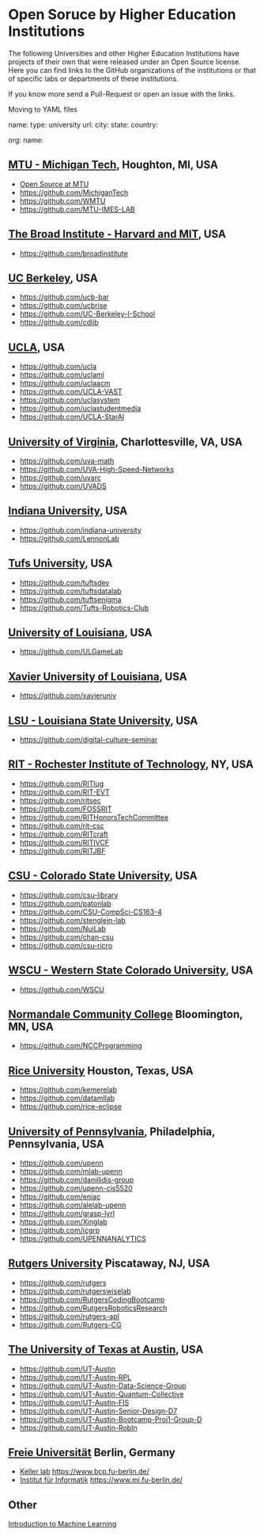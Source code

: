 # Open Soruce by Higher Education Institutions

The following Universities and other Higher Education Institutions have projects of their own that were released under an Open Source license.
Here you can find links to the GitHub organizations of the institutions or that of specific labs or departments of these institutions.

If you know more send a Pull-Request or open an issue with the links.

Moving to YAML files

name:
type: university
url:
city:
state:
country:

org:
name:

## [MTU - Michigan Tech](https://www.mtu.edu/), Houghton, MI, USA

* [Open Source at MTU](https://opensource.mtu.edu/)
* https://github.com/MichiganTech
* https://github.com/WMTU
* https://github.com/MTU-IMES-LAB


## [The Broad Institute - Harvard and MIT](https://www.broadinstitute.org/), USA

* https://github.com/broadinstitute

## [UC Berkeley](https://www.berkeley.edu/), USA

* https://github.com/ucb-bar
* https://github.com/ucbrise
* https://github.com/UC-Berkeley-I-School
* https://github.com/cdlib

## [UCLA](https://www.ucla.edu/), USA

* https://github.com/ucla
* https://github.com/uclaml
* https://github.com/uclaacm
* https://github.com/UCLA-VAST
* https://github.com/uclasystem
* https://github.com/uclastudentmedia
* https://github.com/UCLA-StarAI

## [University of Virginia](https://www.virginia.edu/),  Charlottesville, VA, USA

* https://github.com/uva-math
* https://github.com/UVA-High-Speed-Networks
* https://github.com/uvarc
* https://github.com/UVADS
## [Indiana University](https://www.iu.edu/), USA

* https://github.com/indiana-university
* https://github.com/LennonLab

## [Tufs University](https://www.tufts.edu/), USA

* https://github.com/tuftsdev
* https://github.com/tuftsdatalab
* https://github.com/tuftsenigma
* https://github.com/Tufts-Robotics-Club

## [University of Louisiana](https://louisiana.edu/), USA

* https://github.com/ULGameLab

##  [Xavier University of Louisiana](https://www.xula.edu/), USA

* https://github.com/xavieruniv

## [LSU - Louisiana State University](https://lsu.edu/), USA

* https://github.com/digital-culture-seminar

## [RIT - Rochester Institute of Technology](https://www.rit.edu/), NY, USA

* https://github.com/RITlug
* https://github.com/RIT-EVT
* https://github.com/ritsec
* https://github.com/FOSSRIT
* https://github.com/RITHonorsTechCommittee
* https://github.com/rit-csc
* https://github.com/RITcraft
* https://github.com/RITIVCF
* https://github.com/RITJBF

## [CSU - Colorado State University](https://www.colostate.edu/), USA

* https://github.com/csu-library
* https://github.com/patonlab
* https://github.com/CSU-CompSci-CS163-4
* https://github.com/stenglein-lab
* https://github.com/NuiLab
* https://github.com/chan-csu
* https://github.com/csu-ricro

## [WSCU - Western State Colorado University](https://western.edu/), USA

* https://github.com/WSCU

## [Normandale Community College](https://www.normandale.edu/)  Bloomington, MN, USA

* https://github.com/NCCProgramming

## [Rice University](https://www.rice.edu/) Houston, Texas, USA

* https://github.com/kemerelab
* https://github.com/datamllab
* https://github.com/rice-eclipse

##  [University of Pennsylvania](https://www.upenn.edu/), Philadelphia, Pennsylvania, USA

* https://github.com/upenn
* https://github.com/mlab-upenn
* https://github.com/daniilidis-group
* https://github.com/upenn-cis5520
* https://github.com/eniac
* https://github.com/alelab-upenn
* https://github.com/grasp-lyrl
* https://github.com/Xinglab
* https://github.com/icgrp
* https://github.com/UPENNANALYTICS


## [Rutgers University](https://www.rutgers.edu/)  Piscataway, NJ, USA

* https://github.com/rutgers
* https://github.com/rutgerswiselab
* https://github.com/RutgersCodingBootcamp
* https://github.com/RutgersRoboticsResearch
* https://github.com/rutgers-apl
* https://github.com/Rutgers-CG


## [The University of Texas at Austin](https://www.utexas.edu/), USA

* https://github.com/UT-Austin
* https://github.com/UT-Austin-RPL
* https://github.com/UT-Austin-Data-Science-Group
* https://github.com/UT-Austin-Quantum-Collective
* https://github.com/UT-Austin-FIS
* https://github.com/UT-Austin-Senior-Design-D7
* https://github.com/UT-Austin-Bootcamp-Proj1-Group-D
* https://github.com/UT-Austin-RobIn


## [Freie Universität](https://www.fu-berlin.de/) Berlin, Germany

* [Keller lab](https://github.com/bkellerlab)  https://www.bcp.fu-berlin.de/
* [Institut für Informatik](https://github.com/fubinf)  https://www.mi.fu-berlin.de/


## Other

[Introduction to Machine Learning](https://github.com/GreenGilad/IML.HUJI)
